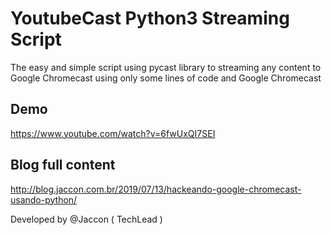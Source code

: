 # YoutubeCast Python3 Streaming Script

The easy and simple script using pycast library to streaming any content to Google Chromecast using only
some lines of code and Google Chromecast

## Demo
https://www.youtube.com/watch?v=6fwUxQI7SEI

## Blog full content
http://blog.jaccon.com.br/2019/07/13/hackeando-google-chromecast-usando-python/

Developed by @Jaccon ( TechLead )

